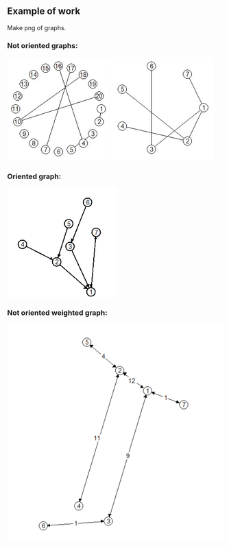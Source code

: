 ## Example of work

Make png of graphs.

### Not oriented graphs:
![Example of work](/Img/photo1.jpg)
![Example of work](/Img/photo2.jpg)
### Oriented graph:
![Example of work](/Img/photo3.jpg)
### Not oriented weighted graph:
![Example of work](/Img/photo4.jpg)